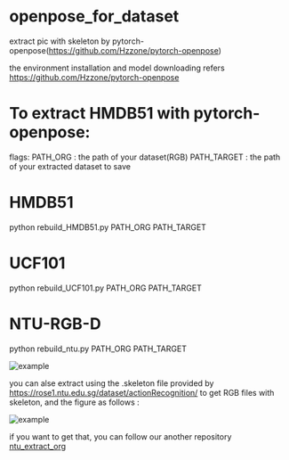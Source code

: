 # openpose_for_dataset

extract pic with skeleton by pytorch-openpose(https://github.com/Hzzone/pytorch-openpose)

the environment installation and model downloading refers https://github.com/Hzzone/pytorch-openpose

# To extract HMDB51 with pytorch-openpose:

flags: PATH_ORG : the path of your dataset(RGB)   PATH_TARGET : the path of your extracted dataset to save

# HMDB51

  python rebuild_HMDB51.py   PATH_ORG   PATH_TARGET

# UCF101

  python rebuild_UCF101.py   PATH_ORG   PATH_TARGET

# NTU-RGB-D

  python rebuild_ntu.py      PATH_ORG   PATH_TARGET

  ![example](https://github.com/JianhaoZhan/pytorch-openpose_for_dataset/blob/main/example.jpg)

  you can alse extract using the .skeleton file provided by https://rose1.ntu.edu.sg/dataset/actionRecognition/ to get RGB files with skeleton, and the figure as follows :
  
  ![example](https://github.com/JianhaoZhan/pytorch-openpose_for_dataset/blob/main/others.jpg)

  if you want to get that, you can follow our another repository [ntu_extract_org](https://github.com/JianhaoZhan/ntu_extract_org)
